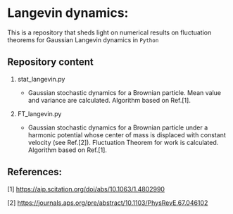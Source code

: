# Langevin dynamics:

This is a repository that sheds light on numerical results on fluctuation theorems for Gaussian Langevin dynamics in `Python`

## Repository content

1. stat_langevin.py
 	- Gaussian stochastic dynamics for a Brownian particle. Mean value and variance are calculated. Algorithm based on Ref.[1].
	
2. FT_langevin.py
	- Gaussian stochastic dynamics for a Brownian particle under a harmonic potential whose center of mass is displaced with constant velocity (see Ref.[2]). 
	Fluctuation Theorem for work is calculated. Algorithm based on Ref.[1].
	
## References:

[1] https://aip.scitation.org/doi/abs/10.1063/1.4802990

[2] https://journals.aps.org/pre/abstract/10.1103/PhysRevE.67.046102
